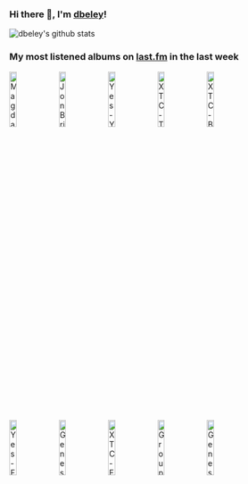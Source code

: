 ### Hi there 👋, I'm [dbeley](https://dbeley.ovh/en)!

![dbeley's github stats](https://github-readme-stats.vercel.app/api?username=dbeley)

### My most listened albums on [last.fm](https://www.last.fm/user/d_beley) in the last week

[<img src='https://lastfm.freetls.fastly.net/i/u/300x300/c1b18f7dd5f2b262a96288bfa2330ad2.jpg' width='16%' height='16%' alt='Magdalena Bay - Mercurial World'>](https://www.last.fm/music/magdalena%2bbay/mercurial%2bworld)&nbsp;
[<img src='https://lastfm.freetls.fastly.net/i/u/300x300/2f5e69a453d0478b647602b9d5d96bdc.jpg' width='16%' height='16%' alt='Jon Brion - Le grand bain (Musique originale du film)'>](https://www.last.fm/music/jon%2bbrion/le%2bgrand%2bbain%2b%2528musique%2boriginale%2bdu%2bfilm%2529)&nbsp;
[<img src='https://lastfm.freetls.fastly.net/i/u/300x300/5780de5bf593a320225655f1c18b7135.png' width='16%' height='16%' alt='Yes - Yes (Deluxe Edition)'>](https://www.last.fm/music/yes/yes%2b%2528deluxe%2bedition%2529)&nbsp;
[<img src='https://lastfm.freetls.fastly.net/i/u/300x300/19e8c9e1979e486c8117278e8bc7d225.png' width='16%' height='16%' alt='XTC - The Big Express'>](https://www.last.fm/music/xtc/the%2bbig%2bexpress)&nbsp;
[<img src='https://lastfm.freetls.fastly.net/i/u/300x300/8836d10c699527cf57fe719308a93b47.png' width='16%' height='16%' alt='XTC - Black Sea'>](https://www.last.fm/music/xtc/black%2bsea)&nbsp;
<br>
[<img src='https://lastfm.freetls.fastly.net/i/u/300x300/c761aec943485ea335fbf568a5e2a85c.png' width='16%' height='16%' alt='Yes - Fragile (Deluxe Edition)'>](https://www.last.fm/music/yes/fragile%2b%2528deluxe%2bedition%2529)&nbsp;
[<img src='https://lastfm.freetls.fastly.net/i/u/300x300/c807fbafef97df95ce82b4284a83b43f.png' width='16%' height='16%' alt='Genesis - The Lamb Lies Down On Broadway (remastered 2008)'>](https://www.last.fm/music/genesis/the%2blamb%2blies%2bdown%2bon%2bbroadway%2b%2528remastered%2b2008%2529)&nbsp;
[<img src='https://lastfm.freetls.fastly.net/i/u/300x300/dde75fe2b22e4e6dce4784b872ddf94b.jpg' width='16%' height='16%' alt='XTC - English Settlement'>](https://www.last.fm/music/xtc/english%2bsettlement)&nbsp;
[<img src='https://lastfm.freetls.fastly.net/i/u/300x300/c03e014f960b452a808d3167335876c6.png' width='16%' height='16%' alt='Grouper - Dragging a Dead Deer Up a Hill'>](https://www.last.fm/music/grouper/dragging%2ba%2bdead%2bdeer%2bup%2ba%2bhill)&nbsp;
[<img src='https://lastfm.freetls.fastly.net/i/u/300x300/71870e901187424aa1a28b424fe1db76.png' width='16%' height='16%' alt='Genesis - Foxtrot'>](https://www.last.fm/music/genesis/foxtrot)&nbsp;
<br>
